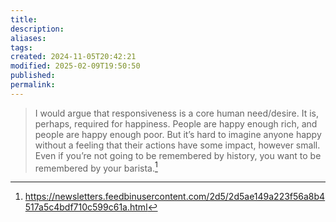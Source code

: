 ```yaml
---
title: 
description: 
aliases: 
tags: 
created: 2024-11-05T20:42:21
modified: 2025-02-09T19:50:50
published: 
permalink: 
---
```



> I would argue that responsiveness is a core human need/desire. It is, perhaps, required for happiness. People are happy enough rich, and people are happy enough poor. But it’s hard to imagine anyone happy without a feeling that their actions have some impact, however small. Even if you’re not going to be remembered by history, you want to be remembered by your barista.[^thing]


[^thing]: https://newsletters.feedbinusercontent.com/2d5/2d5ae149a223f56a8b4517a5c4bdf710c599c61a.html
